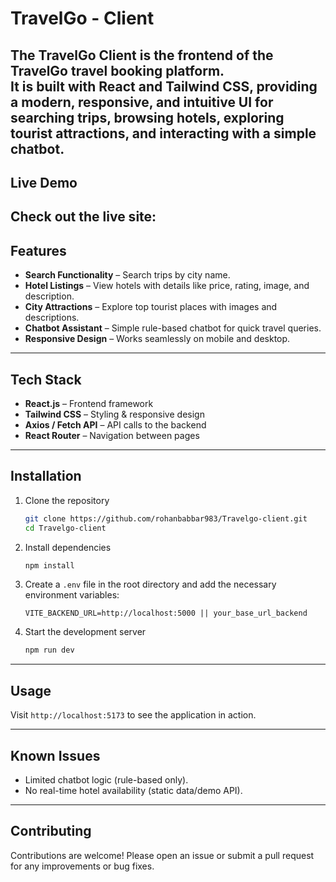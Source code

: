 # TravelGo - Client

The **TravelGo Client** is the frontend of the TravelGo travel booking platform.  
It is built with **React** and **Tailwind CSS**, providing a modern, responsive, and intuitive UI for searching trips, browsing hotels, exploring tourist attractions, and interacting with a simple chatbot.
---
## Live Demo
Check out the live site: 
---
## Features
- **Search Functionality** – Search trips by city name.  
- **Hotel Listings** – View hotels with details like price, rating, image, and description.  
- **City Attractions** – Explore top tourist places with images and descriptions.  
- **Chatbot Assistant** – Simple rule-based chatbot for quick travel queries.  
- **Responsive Design** – Works seamlessly on mobile and desktop.
  
---

## Tech Stack

- **React.js** – Frontend framework  
- **Tailwind CSS** – Styling & responsive design  
- **Axios / Fetch API** – API calls to the backend  
- **React Router** – Navigation between pages
  
---

## Installation

1. Clone the repository
    ```bash
    git clone https://github.com/rohanbabbar983/Travelgo-client.git
    cd Travelgo-client
    ```

2. Install dependencies
    ```bash
    npm install
    ```

3. Create a `.env` file in the root directory and add the necessary environment variables:
    ```env
    VITE_BACKEND_URL=http://localhost:5000 || your_base_url_backend
    ```

4. Start the development server
    ```bash
    npm run dev
    ```
---

## Usage

Visit `http://localhost:5173` to see the application in action.

---

## Known Issues

- Limited chatbot logic (rule-based only).
- No real-time hotel availability (static data/demo API).

---

## Contributing

Contributions are welcome! Please open an issue or submit a pull request for any improvements or bug fixes.

